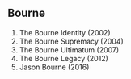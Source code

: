 ## Bourne
1. The Bourne Identity (2002)
2. The Bourne Supremacy (2004)
3. The Bourne Ultimatum (2007)
4. The Bourne Legacy (2012)
5. Jason Bourne (2016)